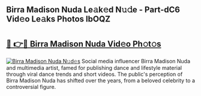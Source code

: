 ## Birra Madison Nuda Le𝚊k𝚎d N𝚞𝚍e - Part-dC6 Vid𝚎o Le𝚊ks Photos lbOQZ

# <h2><a href="http://fbebjr.evod.top/?m=Birra+Madison+Nuda">🔗 👉🔴 Birra Madison Nuda Vid𝚎o Ph𝚘t𝚘s</a></h2>

[![Birra Madison Nuda N𝚞d𝚎s](https://i.imgur.com/8V9OHl7.gif)](http://fbebjr.evod.top/?m=Birra+Madison+Nuda)
Social media influencer Birra Madison Nuda and multimedia artist, famed for publishing dance and lifestyle material through viral dance trends and short videos. The public's perception of Birra Madison Nuda has shifted over the years, from a beloved celebrity to a controversial figure. 
